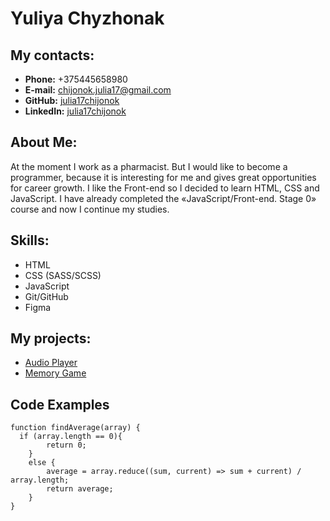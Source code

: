 # Yuliya Chyzhonak

## My contacts:
* **Phone:** +375445658980
* **E-mail:** chijonok.julia17@gmail.com
* **GitHub:** [julia17chijonok](https://github.com/julia17chijonok)
* **LinkedIn:** [julia17chijonok](https://github.com/julia17chijonok)

## About Me:
At the moment I work as a pharmacist. But I would like to become a programmer, because it is interesting for me and gives great opportunities for career growth. I like the Front-end so I decided to learn HTML, CSS and JavaScript. I have already completed the «JavaScript/Front-end. Stage 0» course and now I continue my studies.

## Skills:
* HTML
* CSS (SASS/SCSS) 
* JavaScript
* Git/GitHub
* Figma

## My projects:
* [Audio Player](https://julia17chijonok.github.io/AudioPlayer/audio_player/)
* [Memory Game](https://julia17chijonok.github.io/MemoryGame/)

## Code Examples
```
function findAverage(array) {
  if (array.length == 0){
        return 0;
    }
    else {
        average = array.reduce((sum, current) => sum + current) / array.length;
        return average;
    }
}
```